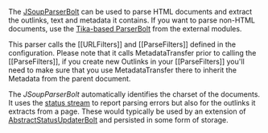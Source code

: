 The [JSoupParserBolt](https://github.com/DigitalPebble/storm-crawler/blob/master/core/src/main/java/com/digitalpebble/storm/crawler/bolt/JSoupParserBolt.java) can be used to parse HTML documents and extract the outlinks, text and metadata it contains. If you want to parse non-HTML documents, use the [Tika-based ParserBolt](https://github.com/DigitalPebble/storm-crawler/tree/master/external/src/main/java/com/digitalpebble/storm/crawler/tika) from the external modules.

This parser calls the [[URLFilters]] and [[ParseFilters]] defined in the configuration. Please note that it calls MetadataTransfer prior to calling the [[ParseFilters]], if you create new Outlinks in your [[ParseFilters]] you'll need to make sure that you use MetadataTransfer there to inherit the Metadata from the parent document.

The *JSoupParserBolt* automatically identifies the charset of the documents. It uses the [status stream](statusStream) to report parsing errors but also for the outlinks it extracts from a page. These would typically be used by an extension of [AbstractStatusUpdaterBolt](https://github.com/DigitalPebble/storm-crawler/blob/master/core/src/main/java/com/digitalpebble/storm/crawler/persistence/AbstractStatusUpdaterBolt.java) and persisted in some form of storage.